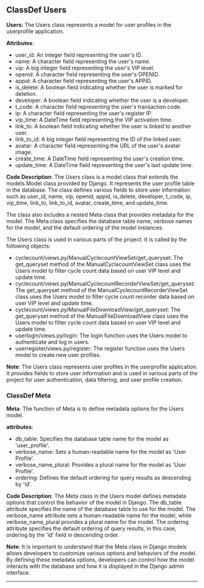 ## ClassDef Users
**Users**: The Users class represents a model for user profiles in the userprofile application.

**Attributes**:
- user_id: An integer field representing the user's ID.
- name: A character field representing the user's name.
- vip: A big integer field representing the user's VIP level.
- openid: A character field representing the user's OPENID.
- appid: A character field representing the user's APPID.
- is_delete: A boolean field indicating whether the user is marked for deletion.
- developer: A boolean field indicating whether the user is a developer.
- t_code: A character field representing the user's transaction code.
- ip: A character field representing the user's register IP.
- vip_time: A DateTime field representing the VIP activation time.
- link_to: A boolean field indicating whether the user is linked to another user.
- link_to_id: A big integer field representing the ID of the linked user.
- avatar: A character field representing the URL of the user's avatar image.
- create_time: A DateTime field representing the user's creation time.
- update_time: A DateTime field representing the user's last update time.

**Code Description**:
The Users class is a model class that extends the models.Model class provided by Django. It represents the user profile table in the database. The class defines various fields to store user information such as user_id, name, vip, openid, appid, is_delete, developer, t_code, ip, vip_time, link_to, link_to_id, avatar, create_time, and update_time.

The class also includes a nested Meta class that provides metadata for the model. The Meta class specifies the database table name, verbose names for the model, and the default ordering of the model instances.

The Users class is used in various parts of the project. It is called by the following objects:
- cyclecount/views.py/ManualCyclecountViewSet/get_queryset: The get_queryset method of the ManualCyclecountViewSet class uses the Users model to filter cycle count data based on user VIP level and update time.
- cyclecount/views.py/ManualCyclecountRecorderViewSet/get_queryset: The get_queryset method of the ManualCyclecountRecorderViewSet class uses the Users model to filter cycle count recorder data based on user VIP level and update time.
- cyclecount/views.py/ManualFileDownloadView/get_queryset: The get_queryset method of the ManualFileDownloadView class uses the Users model to filter cycle count data based on user VIP level and update time.
- userlogin/views.py/login: The login function uses the Users model to authenticate and log in users.
- userregister/views.py/register: The register function uses the Users model to create new user profiles.

**Note**: The Users class represents user profiles in the userprofile application. It provides fields to store user information and is used in various parts of the project for user authentication, data filtering, and user profile creation.
### ClassDef Meta
**Meta**: The function of Meta is to define metadata options for the Users model.

**attributes**:
- db_table: Specifies the database table name for the model as 'user_profile'.
- verbose_name: Sets a human-readable name for the model as 'User Profile'.
- verbose_name_plural: Provides a plural name for the model as 'User Profile'.
- ordering: Defines the default ordering for query results as descending by 'id'.

**Code Description**:
The Meta class in the Users model defines metadata options that control the behavior of the model in Django. The db_table attribute specifies the name of the database table to use for the model. The verbose_name attribute sets a human-readable name for the model, while verbose_name_plural provides a plural name for the model. The ordering attribute specifies the default ordering of query results, in this case, ordering by the 'id' field in descending order.

**Note**:
It is important to understand that the Meta class in Django models allows developers to customize various options and behaviors of the model. By defining these metadata options, developers can control how the model interacts with the database and how it is displayed in the Django admin interface.
***

